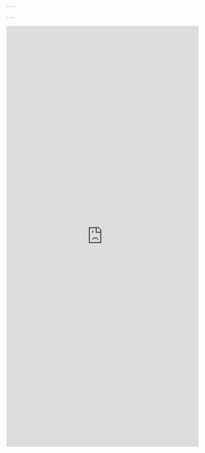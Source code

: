 ```yaml
---

---
```


<iframe src="https://docs.google.com/forms/d/e/1FAIpQLSdEI0KzLwoll_DRJ7jnGrgCjOiKoxkgn1ABSWket5KE7llwEA/viewform?embedded=true&hl=en" width="100%" height="1100" frameborder="0" marginheight="0" marginwidth="0">Loading…</iframe>

<script type="text/javascript">
  var load = 0;

  document.getElementById('gform').onload = function(){
      /*Execute on every reload on iFrame*/
      load++;
      if(load > 1){
          /*Second reload is a submit*/
          document.location = "https://crystal-dreams.org/referral";
      }
  }
</script>